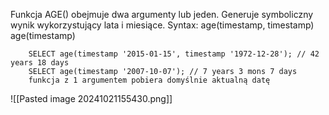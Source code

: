 
Funkcja AGE() obejmuje dwa argumenty lub jeden.
Generuje symboliczny wynik wykorzystujący lata i miesiące.
Syntax:
	age(timestamp, timestamp)
	age(timestamp)
	
```
	SELECT age(timestamp '2015-01-15', timestamp '1972-12-28'); // 42 years 18 days
	SELECT age(timestamp '2007-10-07'); // 7 years 3 mons 7 days
	funkcja z 1 argumentem pobiera domyślnie aktualną datę
```

![[Pasted image 20241021155430.png]]